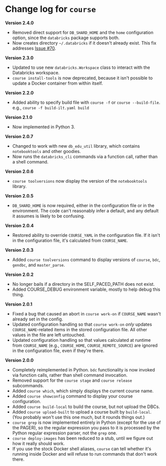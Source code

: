 # Change log for `course`

**Version 2.4.0**

- Removed direct support for `DB_SHARD_HOME` and the `home` configuration 
  option, since the `databricks` package supports both.
- Now creates directory `~/.databricks` if it doesn't already exist. This fix
  addresses [Issue #70](https://github.com/databricks-edu/build-tooling/issues/70).

**Version 2.3.0**

- Updated to use new `databricks.Workspace` class to interact with the 
  Databricks workspace.
- `course install-tools` is now deprecated, because it isn't possible to update
  a Docker container from within itself.

**Version 2.2.0**

- Added ability to specify build file with `course -f` or `course --build-file`.
  e.g., `course -f build-ilt.yaml build`

**Version 2.1.0**

- Now implemented in Python 3.

**Version 2.0.7**

- Changed to work with new `db_edu_util` library, which contains 
  `notebooktools` and other goodies.
- Now runs the `databricks_cli` commands via a function call, rather than
  a shell command.

**Version 2.0.6**

- `course toolversions` now display the version of the `notebooktools`
  library.

**Version 2.0.5**

- `DB_SHARD_HOME` is now required, either in the configuration file or in
  the environment. The code can't reasonably infer a default, and any default
  it assumes is likely to be confusing. 

**Version 2.0.4**

- Restored ability to override `COURSE_YAML` in the configuration file. If
  it isn't in the configuration file, it's calculated from `COURSE_NAME`.

**Version 2.0.3**

- Added `course toolversions` command to display versions of `course`,
  `bdc`, `gendbc`, and `master_parse`.

**Version 2.0.2**

- No longer bails if a directory in the SELF_PACED_PATH does not exist.
- Added COURSE_DEBUG environment variable, mostly to help debug this thing.

**Version 2.0.1**

- Fixed a bug that caused an abort in `course work-on` if `COURSE_NAME`
  wasn't already set in the config.
- Updated configuration handling so that `course work-on` _only_ updates
  `COURSE_NAME`-related items in the stored configuration file. All 
  other values in the file are left untouched.
- Updated configuration handling so that values calculated at runtime from
  `COURSE_NAME` (e.g., `COURSE_HOME`, `COURSE_REMOTE_SOURCE`) are ignored
  in the configuration file, even if they're there.

**Version 2.0.0**

- Completely reimplemented in Python. `bdc` functionality is now invoked via
  function calls, rather than shell command invocation.
- Removed support for the `course stage` and `course release` subcommands.
- Added `course which`, which simply displays the current course name. 
- Added `course showconfig` command to display your course configuration.
- Added `course build-local` to build the course, but not upload the DBCs.
- Added `course upload-built` to upload a course built by `build-local`.
  (You probably won't use this one much, but it rounds things out.)
- `course grep` is now implemented entirely in Python (except for the use of
  the PAGER), so the regular expression you pass to it is processed by the
  Python regular expression parser, not the `grep` one.
- `course deploy-images` has been reduced to a stub, until we figure out how
  it really should work.
- If you use the stock Docker shell aliases, `course` can tell whether it's
  running inside Docker and will refuse to run commands that don't work there.

